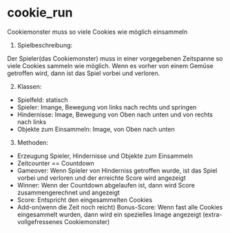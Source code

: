 # cookie_run
Cookiemonster muss so viele Cookies wie möglich einsammeln


1. Spielbeschreibung:

Der Spieler(das Cookiemonster) muss in einer vorgegebenen Zeitspanne so viele Cookies sammeln wie möglich.
Wenn es vorher von einem Gemüse getroffen wird, dann ist das Spiel vorbei und verloren.


2. Klassen:
- Spielfeld: statisch
- Spieler: Imange, Bewegung von links nach rechts und springen
- Hindernisse: Image, Bewegung von Oben nach unten und von rechts nach links
- Objekte zum Einsammeln: Image, von Oben nach unten

3. Methoden:
- Erzeugung Spieler, Hindernisse und Objekte zum Einsammeln
- Zeitcounter == Countdown
- Gameover: Wenn Spieler von Hinderniss getroffen wurde, ist das Spiel vorbei und verloren und der erreichte Score wird angezeigt
- Winner: Wenn der Countdown abgelaufen ist, dann wird Score zusammengerechnet und angezeigt
- Score: Entspricht den eingesammelten Cookies
- Add-on(wenn die Zeit noch reicht) Bonus-Score: Wenn fast alle Cookies eingesammelt wurden, dann wird ein spezielles Image angezeigt (extra-vollgefressenes Cookiemonster) 



